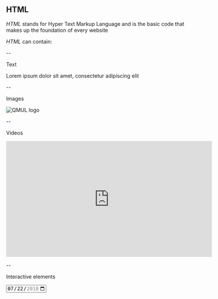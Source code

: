 ## HTML

*HTML* stands for Hyper Text Markup Language and  is the basic code that makes up the foundation of every website

*HTML* can contain:

--

Text

Lorem ipsum dolor sit amet, consectetur adipiscing elit

--

Images

![QMUL logo](https://www.qmul.ac.uk/media/ow-assets/assets/icons/qm-logo-white.svg)

--

Videos

<iframe width="560" height="315" src="https://www.youtube.com/embed/jNQbQHwP4SA" frameborder="0" allow="accelerometer; autoplay; encrypted-media; gyroscope; picture-in-picture" allowfullscreen></iframe>

--

Interactive elements

<input type="date" id="start" name="trip-start" value="2018-07-22" min="2018-01-01" max="2018-12-31" />
